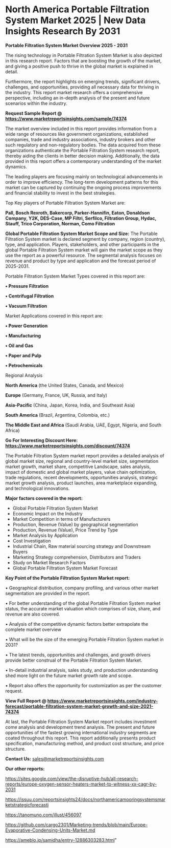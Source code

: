 # North America Portable Filtration System Market 2025 | New Data Insights Research By 2031

<Strong> Portable Filtration System Market Overview 2025 - 2031</strong>

The rising technology in Portable Filtration System Market is also depicted in this research report. Factors that are boosting the growth of the market, and giving a positive push to thrive in the global market is explained in detail.

Furthermore, the report highlights on emerging trends, significant drivers, challenges, and opportunities, providing all necessary data for thriving in the industry. This report market research offers a comprehensive perspective, including an in-depth analysis of the present and future scenarios within the industry.

<strong>Request Sample Report @ <a href=https://www.marketreportsinsights.com/sample/74374>https://www.marketreportsinsights.com/sample/74374</a></strong>

The market overview included in this report provides information from a wide range of resources like government organizations, established companies, trade and industry associations, industry brokers and other such regulatory and non-regulatory bodies. The data acquired from these organizations authenticate the Portable Filtration System research report, thereby aiding the clients in better decision making. Additionally, the data provided in this report offers a contemporary understanding of the market dynamics.

The leading players are focusing mainly on technological advancements in order to improve efficiency. The long-term development patterns for this market can be captured by continuing the ongoing process improvements and financial stability to invest in the best strategies.

Top Key players of Portable Filtration System Market are:

<strong>Pall, Bosch Rexroth, Bakercorp, Parker-Hannifin, Eaton, Donaldson Company, Y2K, DES-Case, MP Filtri, Serfilco, Filtration Group, Hydac, Stauff, Trico Corporation, Norman, Como Filtration</strong>

<strong><b>Global Portable Filtration System Market Scope and Size:</b></strong>
The Portable Filtration System market is declared segment by company, region (country), type, and application. Players, stakeholders, and other participants in the global Portable Filtration System market will gain the market scope as they use the report as a powerful resource. The segmental analysis focuses on revenue and product by type and application and the forecast period of 2025-2031.

Portable Filtration System Market Types covered in this report are:

<strong>• Pressure Filtration

• Centrifugal Filtration

• Vacuum Filtration</strong>

Market Applications covered in this report are:

<strong>• Power Generation

• Manufacturing

• Oil and Gas

• Paper and Pulp

• Petrochemicals</strong> 

Regional Analysis

<strong>North America</strong> (the United States, Canada, and Mexico)

<strong>Europe</strong> (Germany, France, UK, Russia, and Italy)

<strong>Asia-Pacific</strong> (China, Japan, Korea, India, and Southeast Asia)

<strong>South America</strong> (Brazil, Argentina, Colombia, etc.)

<strong>The Middle East and Africa</strong> (Saudi Arabia, UAE, Egypt, Nigeria, and South Africa)

<strong>Go For Interesting Discount Here: <a href=https://www.marketreportsinsights.com/discount/74374>https://www.marketreportsinsights.com/discount/74374</a></strong>

The Portable Filtration System market report provides a detailed analysis of global market size, regional and country-level market size, segmentation market growth, market share, competitive Landscape, sales analysis, impact of domestic and global market players, value chain optimization, trade regulations, recent developments, opportunities analysis, strategic market growth analysis, product launches, area marketplace expanding, and technological innovations.

<strong><b>Major factors covered in the report:</b></strong>
<ul>
  <li>Global Portable Filtration System Market </li>
  <li>Economic Impact on the Industry</li>
  <li>Market Competition in terms of Manufacturers</li>
  <li>Production, Revenue (Value) by geographical segmentation</li>
  <li>Production, Revenue (Value), Price Trend by Type</li>
  <li>Market Analysis by Application</li>
  <li>Cost Investigation</li>
  <li>Industrial Chain, Raw material sourcing strategy and Downstream Buyers</li>
  <li>Marketing Strategy comprehension, Distributors and Traders</li>
  <li>Study on Market Research Factors</li>
  <li>Global Portable Filtration System Market Forecast</li>
</ul>

<strong><b>Key Point of the Portable Filtration System Market report:</b></strong>

• Geographical distribution, company profiling, and various other market segmentation are provided in the report.

• For better understanding of the global Portable Filtration System market status, the accurate market valuation which comprises of size, share, and revenue are also covered.

• Analysis of the competitive dynamic factors better extrapolate the complete market overview

• What will be the size of the emerging Portable Filtration System market in 2031?

• The latest trends, opportunities and challenges, and growth drivers provide better construal of the Portable Filtration System Market.

• In-detail industrial analysis, sales study, and production understanding shed more light on the future market growth rate and scope.

• Report also offers the opportunity for customization as per the customer request.

<strong><b>View Full Report @ <a href=https://www.marketreportsinsights.com/industry-forecast/portable-filtration-system-market-growth-and-size-2021-74374>https://www.marketreportsinsights.com/industry-forecast/portable-filtration-system-market-growth-and-size-2021-74374</a></b></strong>


At last, the Portable Filtration System Market report includes investment come analysis and development trend analysis. The present and future opportunities of the fastest growing international industry segments are coated throughout this report. This report additionally presents product specification, manufacturing method, and product cost structure, and price structure.

<strong>Contact Us:</strong>
sales@marketreportsinsights.com

<strong>Our other reports:</strong>

<a href=https://sites.google.com/view/the-disruptive-hub/all-research-reports/europe-oxygen-sensor-heaters-market-to-witness-xx-cagr-by-2031>https://sites.google.com/view/the-disruptive-hub/all-research-reports/europe-oxygen-sensor-heaters-market-to-witness-xx-cagr-by-2031</a>

<a href=https://issuu.com/reportsinsights24/docs/northamericamooringsystemsmarketstrategicforecasti>https://issuu.com/reportsinsights24/docs/northamericamooringsystemsmarketstrategicforecasti</a>

<a href=https://tanomuno.com/illust/456097>https://tanomuno.com/illust/456097</a>

<a href=https://github.com/cargo2301/Marketing-trends/blob/main/Europe-Evaporative-Condensing-Units-Market.md>https://github.com/cargo2301/Marketing-trends/blob/main/Europe-Evaporative-Condensing-Units-Market.md</a>

<a href=https://ameblo.jp/samidha/entry-12886303283.html>https://ameblo.jp/samidha/entry-12886303283.html</a>"
